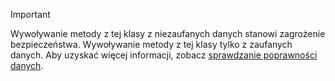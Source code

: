 > [!IMPORTANT]
> Wywoływanie metody z tej klasy z niezaufanych danych stanowi zagrożenie bezpieczeństwa. Wywoływanie metody z tej klasy tylko z zaufanych danych. Aby uzyskać więcej informacji, zobacz [sprawdzanie poprawności danych](https://www.owasp.org/index.php/Data_Validation).